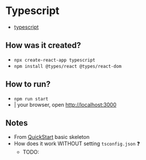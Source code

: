# Typescript

* [typescript](/src/content/learn/typescript.md)

## How was it created?

* `npx create-react-app typescript`
* `npm install @types/react @types/react-dom`

## How to run?

* `npm run start`
* | your browser, open [http://localhost:3000](http://localhost:3000)

## Notes
* From [QuickStart](../quick-start) basic skeleton
* How does it work WITHOUT setting `tsconfig.json` ❓
  * TODO:

